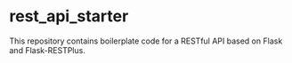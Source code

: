 rest_api_starter
================

This repository contains boilerplate code for a RESTful API based on Flask and Flask-RESTPlus.